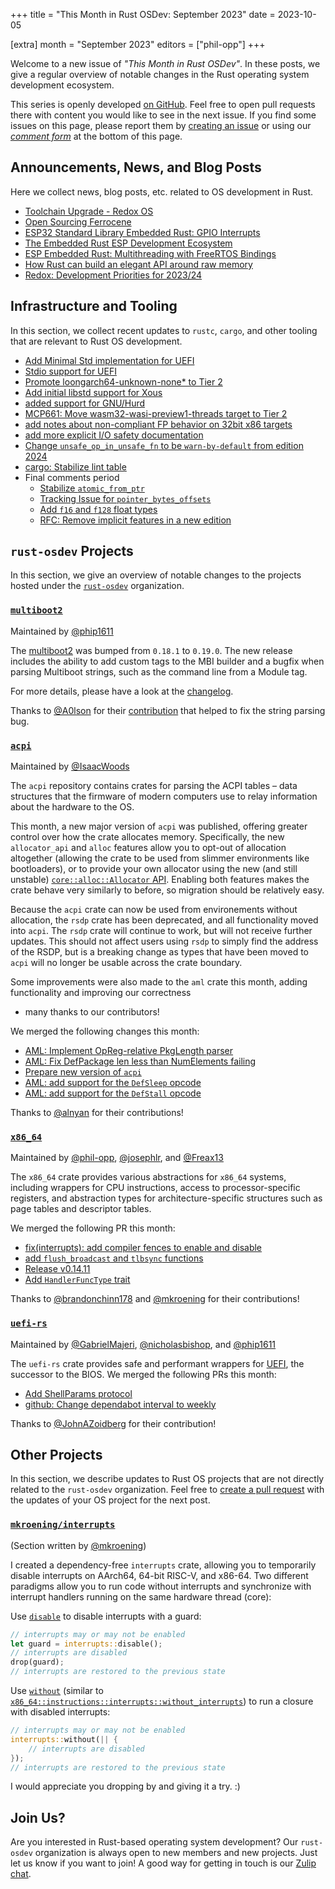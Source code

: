 +++
title = "This Month in Rust OSDev: September 2023"
date = 2023-10-05

[extra]
month = "September 2023"
editors = ["phil-opp"]
+++

Welcome to a new issue of _"This Month in Rust OSDev"_. In these posts, we give a regular overview of notable changes in the Rust operating system development ecosystem.

<!-- more -->

This series is openly developed [on GitHub](https://github.com/rust-osdev/homepage/). Feel free to open pull requests there with content you would like to see in the next issue. If you find some issues on this page, please report them by [creating an issue](https://github.com/rust-osdev/homepage/issues/new) or using our <a href="#comment-form">_comment form_</a> at the bottom of this page.

<!--
    This is a draft for the upcoming "This Month in Rust OSDev (September 2023)" post.
    Feel free to create pull requests against the `next` branch to add your
    content here.
    Please take a look at the past posts on https://rust-osdev.com/ to see the
    general structure of these posts.
-->

## Announcements, News, and Blog Posts

Here we collect news, blog posts, etc. related to OS development in Rust.

<!--
Please follow this template:

- [Title](https://example.com)
  - (optional) Some additional context
-->

- [Toolchain Upgrade - Redox OS](https://www.redox-os.org/news/toolchain-upgrade-1/)
- [Open Sourcing Ferrocene](https://ferrous-systems.com/blog/ferrocene-open-source/)
- [ESP32 Standard Library Embedded Rust: GPIO Interrupts](https://apollolabsblog.hashnode.dev/esp32-standard-library-embedded-rust-gpio-interrupts)
- [The Embedded Rust ESP Development Ecosystem](https://apollolabsblog.hashnode.dev/the-embedded-rust-esp-development-ecosystem)
- [ESP Embedded Rust: Multithreading with FreeRTOS Bindings](https://apollolabsblog.hashnode.dev/esp-embedded-rust-multithreading-with-freertos-bindings)
- [How Rust can build an elegant API around raw memory](https://litchipi.site/post/14762501311625827021)
- [Redox: Development Priorities for 2023/24](https://redox-os.org/news/development-priorities-2023-09/)


## Infrastructure and Tooling

In this section, we collect recent updates to `rustc`, `cargo`, and other tooling that are relevant to Rust OS development.

<!--
    Please use the following template:

- [Title](https://example.com)
  - (optional) Some additional context
-->

- [Add Minimal Std implementation for UEFI](https://github.com/rust-lang/rust/pull/105861)
- [Stdio support for UEFI](https://github.com/rust-lang/rust/pull/116207)
- [Promote loongarch64-unknown-none* to Tier 2](https://github.com/rust-lang/rust/pull/115368)
- [Add initial libstd support for Xous](https://github.com/rust-lang/rust/pull/104101)
- [added support for GNU/Hurd](https://github.com/rust-lang/rust/pull/115230)
- [MCP661: Move wasm32-wasi-preview1-threads target to Tier 2](https://github.com/rust-lang/rust/pull/115345)
- [add notes about non-compliant FP behavior on 32bit x86 targets](https://github.com/rust-lang/rust/pull/113053)
- [add more explicit I/O safety documentation](https://github.com/rust-lang/rust/pull/114780)
- [Change `unsafe_op_in_unsafe_fn` to be `warn-by-default` from edition 2024](https://github.com/rust-lang/rust/pull/112038)
- [cargo: Stabilize lint table](https://github.com/rust-lang/cargo/pull/12648)
- Final comments period
  - [Stabilize `atomic_from_ptr`](https://github.com/rust-lang/rust/pull/115719)
  - [Tracking Issue for `pointer_bytes_offsets`](https://github.com/rust-lang/rust/issues/96283)
  - [Add `f16` and `f128` float types](https://github.com/rust-lang/rfcs/pull/3453)
  - [RFC: Remove implicit features in a new edition](https://github.com/rust-lang/rfcs/pull/3491)

## `rust-osdev` Projects

In this section, we give an overview of notable changes to the projects hosted under the [`rust-osdev`](https://github.com/rust-osdev/about) organization.

<!--
    Please use the following template:

    ### [`repo_name`](https://github.com/rust-osdev/repo_name)
    <span class="maintainers">Maintained by [@maintainer_1](https://github.com/maintainer_1)</span>

    The `repo_name` crate ...<<short introduction>>...

    We merged the following changes this month:
    <<changelog, either in list or text form>>
-->


### [`multiboot2`](https://github.com/rust-osdev/multiboot2)
<span class="maintainers">Maintained by [@phip1611](https://github.com/phip1611)</span>

The [multiboot2](https://crates.io/crates/multiboot2) was bumped from `0.18.1` 
to `0.19.0`. The new release includes the ability to add custom tags to the MBI 
builder and a bugfix when parsing Multiboot strings, such as the command line 
from a Module tag.

For more details, please have a look at the [changelog](https://github.com/rust-osdev/multiboot2/releases/tag/multiboot2-v0.19.0).

Thanks to [@A0lson](https://github.com/A0lson) for their [contribution](https://github.com/rust-osdev/multiboot2/pull/172)
that helped to fix the string parsing bug.

### [`acpi`](https://github.com/rust-osdev/acpi)
<span class="maintainers">Maintained by [@IsaacWoods](https://github.com/IsaacWoods)</span>

The `acpi` repository contains crates for parsing the ACPI tables – data structures that the firmware of modern computers use to relay information about the hardware to the OS.

This month, a new major version of `acpi` was published, offering greater control over how the crate allocates
memory. Specifically, the new `allocator_api` and `alloc` features allow you to opt-out of allocation altogether
(allowing the crate to be used from slimmer environments like bootloaders), or to provide your own allocator using
the new (and still unstable) [`core::alloc::Allocator` API](https://doc.rust-lang.org/beta/core/alloc/trait.Allocator.html).
Enabling both features makes the crate behave very similarly to before, so migration should be relatively easy.

Because the `acpi` crate can now be used from environements without allocation, the `rsdp` crate has been
deprecated, and all functionality moved into `acpi`. The `rsdp` crate will continue to work, but will not receive
further updates. This should not affect users using `rsdp` to simply find the address of the RSDP, but is a
breaking change as types that have been moved to `acpi` will no longer be usable across the crate boundary.

Some improvements were also made to the `aml` crate this month, adding functionality and improving our correctness
- many thanks to our contributors!

We merged the following changes this month:

- [AML: Implement OpReg-relative PkgLength parser](https://github.com/rust-osdev/acpi/pull/191)
- [AML: Fix DefPackage len less than NumElements failing](https://github.com/rust-osdev/acpi/pull/192)
- [Prepare new version of `acpi`](https://github.com/rust-osdev/acpi/pull/197)
- [AML: add support for the `DefSleep` opcode](https://github.com/rust-osdev/acpi/commit/133001e59d3f56056d371954eb52a79ee5a2b377)
- [AML: add support for the `DefStall` opcode](https://github.com/rust-osdev/acpi/commit/133001e59d3f56056d371954eb52a79ee5a2b377)

Thanks to [@alnyan](https://github.com/alnyan) for their contributions!

### [`x86_64`](https://github.com/rust-osdev/x86_64)
<span class="maintainers">Maintained by [@phil-opp](https://github.com/phil-opp), [@josephlr](https://github.com/orgs/rust-osdev/people/josephlr), and [@Freax13](https://github.com/orgs/rust-osdev/people/Freax13)</span>

The `x86_64` crate provides various abstractions for `x86_64` systems, including wrappers for CPU instructions, access to processor-specific registers, and abstraction types for architecture-specific structures such as page tables and descriptor tables.

We merged the following PR this month:

- [fix(interrupts): add compiler fences to enable and disable](https://github.com/rust-osdev/x86_64/pull/436)
- [add `flush_broadcast` and `tlbsync` functions](https://github.com/rust-osdev/x86_64/pull/403)
- [Release v0.14.11](https://github.com/rust-osdev/x86_64/pull/437)
- [Add `HandlerFuncType` trait](https://github.com/rust-osdev/x86_64/pull/439)

Thanks to [@brandonchinn178](https://github.com/brandonchinn178) and [@mkroening](https://github.com/mkroening) for their contributions!

### [`uefi-rs`](https://github.com/rust-osdev/uefi-rs)
<span class="maintainers">Maintained by [@GabrielMajeri](https://github.com/GabrielMajeri), [@nicholasbishop](https://github.com/nicholasbishop), and [@phip1611](https://github.com/phip1611)</span>

The `uefi-rs` crate provides safe and performant wrappers for [UEFI](https://en.wikipedia.org/wiki/Unified_Extensible_Firmware_Interface), the successor to the BIOS. We merged the following PRs this month:

- [Add ShellParams protocol](https://github.com/rust-osdev/uefi-rs/pull/772)
- [github: Change dependabot interval to weekly](https://github.com/rust-osdev/uefi-rs/pull/949)

<!--
- [build(deps): bump actions/checkout from 3 to 4](https://github.com/rust-osdev/uefi-rs/pull/934)
- [build(deps): bump cachix/install-nix-action from 22 to 23](https://github.com/rust-osdev/uefi-rs/pull/933)
- [build(deps): bump crate-ci/typos from 1.16.9 to 1.16.10](https://github.com/rust-osdev/uefi-rs/pull/932)
- [build(deps): bump walkdir from 2.3.3 to 2.4.0](https://github.com/rust-osdev/uefi-rs/pull/940)
- [build(deps): bump crate-ci/typos from 1.16.10 to 1.16.11](https://github.com/rust-osdev/uefi-rs/pull/941)
- [build(deps): bump crate-ci/typos from 1.16.11 to 1.16.12](https://github.com/rust-osdev/uefi-rs/pull/944)
- [build(deps): bump crate-ci/typos from 1.16.12 to 1.16.13](https://github.com/rust-osdev/uefi-rs/pull/946)
- [build(deps): bump crate-ci/typos from 1.16.13 to 1.16.14](https://github.com/rust-osdev/uefi-rs/pull/947)
- [build(deps): bump crate-ci/typos from 1.16.14 to 1.16.15](https://github.com/rust-osdev/uefi-rs/pull/948)
-->

Thanks to [@JohnAZoidberg](https://github.com/JohnAZoidberg) for their contribution!


## Other Projects

In this section, we describe updates to Rust OS projects that are not directly related to the `rust-osdev` organization. Feel free to [create a pull request](https://github.com/rust-osdev/homepage/pulls) with the updates of your OS project for the next post.

### [`mkroening/interrupts`](https://github.com/mkroening/interrupts)
<span class="maintainers">(Section written by [@mkroening](https://github.com/mkroening))</span>

I created a dependency-free `interrupts` crate, allowing you to temporarily disable interrupts on AArch64, 64-bit RISC-V, and x86-64.
Two different paradigms allow you to run code without interrupts and synchronize with interrupt handlers running on the same hardware thread (core):

Use [`disable`] to disable interrupts with a guard:

```rust
// interrupts may or may not be enabled
let guard = interrupts::disable();
// interrupts are disabled
drop(guard);
// interrupts are restored to the previous state
```

Use [`without`] (similar to [`x86_64::instructions::interrupts::without_interrupts`]) to run a closure with disabled interrupts:

```rust
// interrupts may or may not be enabled
interrupts::without(|| {
    // interrupts are disabled
});
// interrupts are restored to the previous state
```

I would appreciate you dropping by and giving it a try. :)

[`disable`]: https://docs.rs/interrupts/latest/interrupts/fn.disable.html
[`without`]: https://docs.rs/interrupts/latest/interrupts/fn.without.html
[`x86_64::instructions::interrupts::without_interrupts`]: https://docs.rs/x86_64/latest/x86_64/instructions/interrupts/fn.without_interrupts.html

<!--
    Please use the following template:

    ### [`owner_name/repo_name`](https://github.com/rust-osdev/owner_name/repo_name)
    <span class="maintainers">(Section written by [@your_github_name](https://github.com/your_github_name))</span>

    ...<<your project updates>>...
-->



## Join Us?

Are you interested in Rust-based operating system development? Our `rust-osdev` organization is always open to new members and new projects. Just let us know if you want to join! A good way for getting in touch is our [Zulip chat](https://rust-osdev.zulipchat.com).
